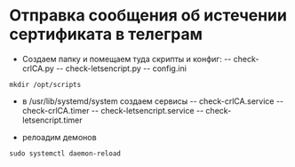 # Отправка сообщения об истечении сертификата в телеграм

- Создаем папку и помещаем туда скрипты и конфиг:
-- check-crlCA.py
-- check-letsencript.py
-- config.ini
```
mkdir /opt/scripts
```

- в /usr/lib/systemd/system создаем сервисы
-- check-crlCA.service
-- check-crlCA.timer
-- check-letsencript.service
-- check-letsencript.timer

- релоадим демонов
```
sudo systemctl daemon-reload
```
